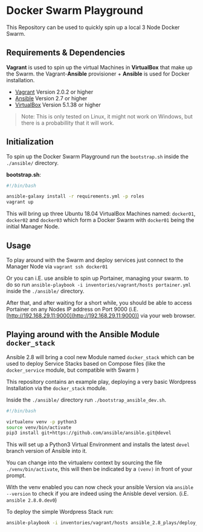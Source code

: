 # Docker Swarm Playground

This Repository can be used to quickly spin up a local 3 Node Docker Swarm.

## Requirements & Dependencies

**Vagrant** is used to spin up the virtual Machines in **VirtualBox** that make up the Swarm. the Vagrant-**Ansible** provisioner + **Ansible** is used for Docker installation.

- [Vagrant](https://www.vagrantup.com/) Version 2.0.2 or higher
- [Ansible](https://www.ansible.com/) Version 2.7 or higher
- [VirtualBox](https://www.virtualbox.org/) Version 5.1.38 or higher

> Note: This is only tested on Linux, it might not work on Windows, but there is a probabillity that it will work.

## Initialization

To spin up the Docker Swarm Playground run the `bootstrap.sh` inside the `./ansible/` directory.

**bootstrap.sh**:
```bash
#!/bin/bash

ansible-galaxy install -r requirements.yml -p roles
vagrant up
```

This will bring up three Ubuntu 18.04 VirtualBox Machines named: `docker01`, `docker02` and `docker03` which form a Docker Swarm with `docker01` being the initial Manager Node.

## Usage

To play around with the Swarm and deploy services just connect to the Manager Node via `vagrant ssh docker01`

Or you can i.E. use ansible to spin up Portainer, managing your swarm. to do so run `ansible-playbook -i inventories/vagrant/hosts portainer.yml` inside the `./ansible/` directory.

After that, and after waiting for a short while, you should be able to access Portainer on any Nodes IP address on Port 9000 (i.E. [http://192.168.29.11:9000](http://192.168.29.11:9000)) via your web browser.

## Playing around with the Ansible Module `docker_stack`

Ansible 2.8 will bring a cool new Module named `docker_stack` which can be used to deploy Service Stacks based on Compose files (like the `docker_service` module, but compatible with Swarm )

This repository contains an example play, deploying a very basic Wordpress Installation via the `docker_stack` module.

Inside the `./ansible/` directory run `./bootstrap_ansible_dev.sh`.

```bash
#!/bin/bash

virtualenv venv -p python3
source venv/bin/activate
pip3 install git+https://github.com/ansible/ansible.git@devel
```
This will set up a Python3 Virtual Environment and installs the latest `devel` branch version of Ansible into it.

You can change into the virtualenv context by sourcing the file `./venv/bin/activate`, this will then be indicated by a `(venv)` in front of your prompt.

With the venv enabled you can now check your ansible Version via `ansible --version` to check if you are indeed using the Anisble devel version. (i.E. `ansible 2.8.0.dev0`)

To deploy the simple Wordpress Stack run:

```bash
ansible-playbook -i inventories/vagrant/hosts ansible_2.8_plays/deploy_wordpress+mysql_via_docker_stack.yml
```


